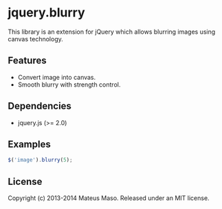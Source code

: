 jquery.blurry
=============

This library is an extension for jQuery which allows blurring images using canvas technology.

## Features

* Convert image into canvas.
* Smooth blurry with strength control. 

## Dependencies

* jquery.js (>= 2.0)

## Examples

```javascript
$('image').blurry(5);
```

## License

Copyright (c) 2013-2014 Mateus Maso. Released under an MIT license.
